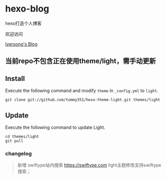 hexo-blog
=========

hexo打造个人博客

欢迎访问

[Iversong's Blog](http://iversong.com)

## 当前repo不包含正在使用theme/light，需手动更新

## Install

Execute the following command and modify `theme` in `_config.yml` to `light`.

```
git clone git://github.com/tommy351/hexo-theme-light.git themes/light
```

## Update

Execute the following command to update Light.

```
cd themes/light
git pull
```


### changelog
> 新增 swiftype站内搜索 https://swiftype.com
> light主题修改支持swiftype搜索；
